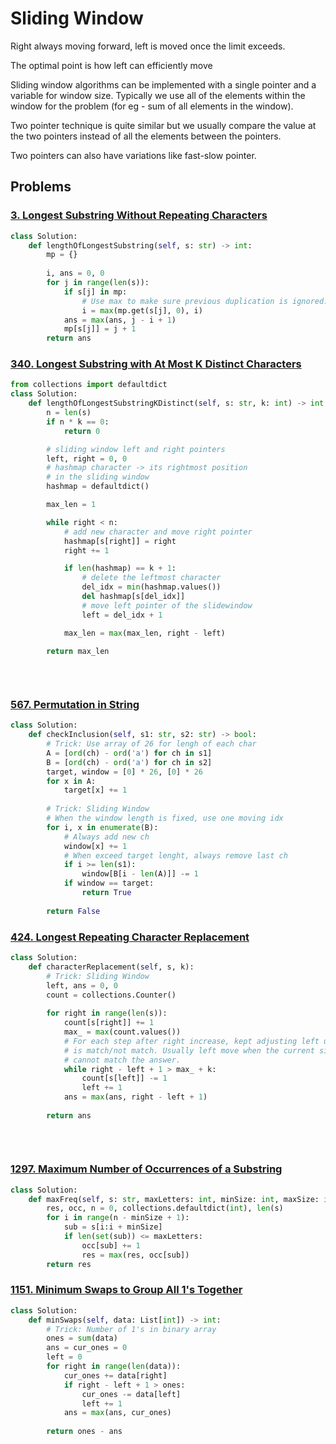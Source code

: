 # Sliding Window

Right always moving forward, left is moved once the limit exceeds.

The optimal point is how left can efficiently move

Sliding window algorithms can be implemented with a single pointer and a variable for window size. Typically we use all of the elements within the window for the problem (for eg - sum of all elements in the window).

Two pointer technique is quite similar but we usually compare the value at the two pointers instead of all the elements between the pointers.

Two pointers can also have variations like fast-slow pointer.

## Problems

### [3. Longest Substring Without Repeating Characters](https://leetcode.com/problems/longest-substring-without-repeating-characters/)

```python
class Solution:
    def lengthOfLongestSubstring(self, s: str) -> int:
        mp = {}
        
        i, ans = 0, 0
        for j in range(len(s)):
            if s[j] in mp:
                # Use max to make sure previous duplication is ignored.
                i = max(mp.get(s[j], 0), i)
            ans = max(ans, j - i + 1)
            mp[s[j]] = j + 1
        return ans
```

### [340. Longest Substring with At Most K Distinct Characters](https://leetcode.com/problems/longest-substring-with-at-most-k-distinct-characters/)
```python
from collections import defaultdict
class Solution:
    def lengthOfLongestSubstringKDistinct(self, s: str, k: int) -> int:
        n = len(s)
        if n * k == 0:
            return 0

        # sliding window left and right pointers
        left, right = 0, 0
        # hashmap character -> its rightmost position
        # in the sliding window
        hashmap = defaultdict()

        max_len = 1

        while right < n:
            # add new character and move right pointer
            hashmap[s[right]] = right
            right += 1

            if len(hashmap) == k + 1:
                # delete the leftmost character
                del_idx = min(hashmap.values())
                del hashmap[s[del_idx]]
                # move left pointer of the slidewindow
                left = del_idx + 1

            max_len = max(max_len, right - left)

        return max_len
        
                
                
```

### [567. Permutation in String](https://leetcode.com/problems/permutation-in-string/)

```python
class Solution:
    def checkInclusion(self, s1: str, s2: str) -> bool:
        # Trick: Use array of 26 for lengh of each char
        A = [ord(ch) - ord('a') for ch in s1]
        B = [ord(ch) - ord('a') for ch in s2]
        target, window = [0] * 26, [0] * 26
        for x in A:
            target[x] += 1
        
        # Trick: Sliding Window
        # When the window length is fixed, use one moving idx
        for i, x in enumerate(B):
            # Always add new ch
            window[x] += 1
            # When exceed target lenght, always remove last ch
            if i >= len(s1):
                window[B[i - len(A)]] -= 1
            if window == target:
                return True
        
        return False
```

### [424. Longest Repeating Character Replacement](https://leetcode.com/problems/longest-repeating-character-replacement/)

```python
class Solution:
    def characterReplacement(self, s, k):
        # Trick: Sliding Window
        left, ans = 0, 0
        count = collections.Counter()
        
        for right in range(len(s)):
            count[s[right]] += 1
            max_ = max(count.values())
            # For each step after right increase, kept adjusting left util secific condition
            # is match/not match. Usually left move when the current situation for sure
            # cannot match the answer.
            while right - left + 1 > max_ + k:
                count[s[left]] -= 1
                left += 1
            ans = max(ans, right - left + 1)
        
        return ans
            
            
            

```

### [1297. Maximum Number of Occurrences of a Substring](https://leetcode.com/problems/maximum-number-of-occurrences-of-a-substring/)

```python
class Solution:
    def maxFreq(self, s: str, maxLetters: int, minSize: int, maxSize: int) -> int: 
        res, occ, n = 0, collections.defaultdict(int), len(s)
        for i in range(n - minSize + 1): 
            sub = s[i:i + minSize]
            if len(set(sub)) <= maxLetters:
                occ[sub] += 1
                res = max(res, occ[sub])
        return res
```

### [1151. Minimum Swaps to Group All 1's Together](https://leetcode.com/problems/minimum-swaps-to-group-all-1s-together/)

```python
class Solution:
    def minSwaps(self, data: List[int]) -> int:
        # Trick: Number of 1's in binary array
        ones = sum(data)
        ans = cur_ones = 0
        left = 0
        for right in range(len(data)):
            cur_ones += data[right]
            if right - left + 1 > ones:
                cur_ones -= data[left]
                left += 1
            ans = max(ans, cur_ones)
            
        return ones - ans
```


